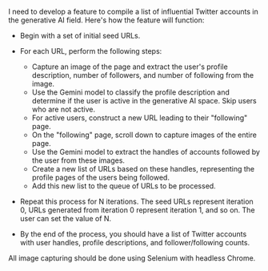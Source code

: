 I need to develop a feature to compile a list of influential Twitter accounts in the generative AI field. Here's how the feature will function:

- Begin with a set of initial seed URLs.
- For each URL, perform the following steps:
  - Capture an image of the page and extract the user's profile description, number of followers, and number of following from the image.
  - Use the Gemini model to classify the profile description and determine if the user is active in the generative AI space. Skip users who are not active.
  - For active users, construct a new URL leading to their "following" page.
  - On the "following" page, scroll down to capture images of the entire page.
  - Use the Gemini model to extract the handles of accounts followed by the user from these images.
  - Create a new list of URLs based on these handles, representing the profile pages of the users being followed.
  - Add this new list to the queue of URLs to be processed.
- Repeat this process for N iterations. The seed URLs represent iteration 0, URLs generated from iteration 0 represent iteration 1, and so on. The user can set the value of N.

- By the end of the process, you should have a list of Twitter accounts with user handles, profile descriptions, and follower/following counts.

All image capturing should be done using Selenium with headless Chrome.